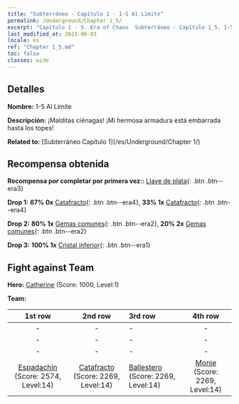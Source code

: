 ```yaml
---
title: "Subterráneo - Capítulo 1 - 1-5 Al Límite"
permalink: /Underground/Chapter 1_5/
excerpt: "Capítulo 1 - 5. Era of Chaos  Subterráneo - Capítulo 1_5. 1-5 Al Límite"
last_modified_at: 2021-06-03
locale: es
ref: "Chapter 1_5.md"
toc: false
classes: wide
---
```


## Detalles

 **Nombre:** 1-5 Al Límite

 **Descripción:** ¡Malditas ciénagas! ¡Mi hermosa armadura está embarrada hasta los topes!

 **Related to:** [Subterráneo Capítulo 1](/es/Underground/Chapter 1/)

## Recompensa obtenida

 **Recompensa por completar por primera vez::** [Llave de plata](/ItemsES/con_693/){: .btn .btn--era3}

 **Drop 1:** **67% 0x** [Catafracto](/ItemsES/unt_195/){: .btn .btn--era4}, **33% 1x** [Catafracto](/ItemsES/unt_195/){: .btn .btn--era4}

 **Drop 2:** **80% 1x** [Gemas comunes](/ItemsES/mat_10/){: .btn .btn--era2}, **20% 2x** [Gemas comunes](/ItemsES/mat_10/){: .btn .btn--era2}

 **Drop 3:** **100% 1x** [Cristal inferior](/ItemsES/mat_5/){: .btn .btn--era1}


## Fight against Team
 **Hero:** [Catherine](/es/heroes/Catherine/) (Score: 1000, Level:1)

 **Team:**


  | 1st row | 2nd row | 3rd row | 4th row |
  |:----:|:----:|:----|:----:|
  | - | - | - | - |
  | - | - | - | - |
  | - | - | - | - |
  | [Espadachín](/es/units/Swordsman/) (Score: 2574, Level:14)  | [Catafracto](/es/units/Cavalier/) (Score: 2269, Level:14)  | [Ballestero](/es/units/Marksman/) (Score: 2269, Level:14)  | [Monje](/es/units/Monk/) (Score: 2269, Level:14)  |


